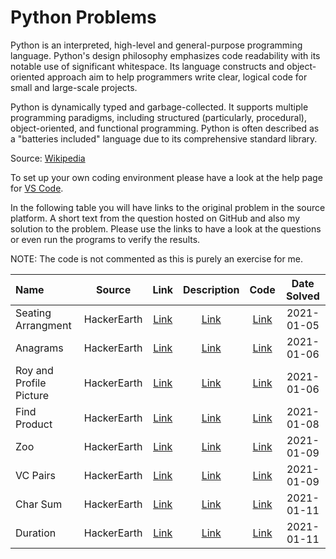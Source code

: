 # Python Problems
Python is an interpreted, high-level and general-purpose programming language. Python's design philosophy emphasizes code readability with its notable use of significant whitespace. Its language constructs and object-oriented approach aim to help programmers write clear, logical code for small and large-scale projects.

Python is dynamically typed and garbage-collected. It supports multiple programming paradigms, including structured (particularly, procedural), object-oriented, and functional programming. Python is often described as a "batteries included" language due to its comprehensive standard library.

Source: [Wikipedia](https://en.wikipedia.org/wiki/Python_(programming_language))

To set up your own coding environment please have a look at the help page for [VS Code](https://code.visualstudio.com/docs/languages/python).

In the following table you will have links to the original problem in the source platform. A short text from the question hosted on GitHub and also my solution to the problem. Please use the links to have a look at the questions or even run the programs to verify the results.

NOTE: The code is not commented as this is purely an exercise for me.

|Name|Source|Link|Description|Code|Date Solved|
|:--|:--:|:--:|:--:|:--:|:--:|
|Seating Arrangment|HackerEarth|[Link](https://www.hackerearth.com/practice/basic-programming/input-output/basics-of-input-output/practice-problems/algorithm/seating-arrangement-1/description/)|[Link](seatingarrangement.md)|[Link](seatingarrangement.py)|2021-01-05|
|Anagrams|HackerEarth|[Link](https://www.hackerearth.com/practice/basic-programming/input-output/basics-of-input-output/practice-problems/algorithm/anagrams-651/description/)|[Link](anagrams.md)|[Link](anagrams.py)|2021-01-06|
|Roy and Profile Picture|HackerEarth|[Link](https://www.hackerearth.com/practice/basic-programming/input-output/basics-of-input-output/practice-problems/algorithm/roy-and-profile-picture/description/)|[Link](royprofile.md)|[Link](royprofile.py)|2021-01-06|
|Find Product|HackerEarth|[Link](https://www.hackerearth.com/practice/basic-programming/input-output/basics-of-input-output/practice-problems/algorithm/find-product/description/)|[Link](findproduct.md)|[Link](findproduct.py)|2021-01-08|
|Zoo|HackerEarth|[Link](https://www.hackerearth.com/practice/basic-programming/input-output/basics-of-input-output/practice-problems/algorithm/is-zoo-f6f309e7/description/)|[Link](zoo.md)|[Link](zoo.py)|2021-01-09|
|VC Pairs|HackerEarth|[Link](https://www.hackerearth.com/practice/basic-programming/input-output/basics-of-input-output/practice-problems/algorithm/vc-pairs/description/)|[Link](vcpairs.md)|[Link](vcpairs.py)|2021-01-09|
|Char Sum|HackerEarth|[Link](https://www.hackerearth.com/practice/basic-programming/input-output/basics-of-input-output/practice-problems/algorithm/char-sum-2d3a6ab5/description/)|[Link](charsum.md)|[Link](charsum.py)|2021-01-11|
|Duration|HackerEarth|[Link](https://www.hackerearth.com/practice/basic-programming/input-output/basics-of-input-output/practice-problems/algorithm/duration/description/)|[Link](duration.md)|[Link](duration.py)|2021-01-11|